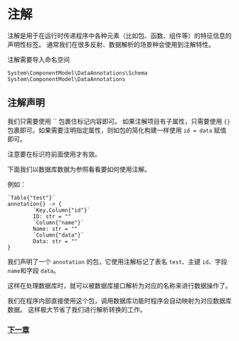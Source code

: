 # 注解
注解是用于在运行时传递程序中各种元素（比如包、函数、组件等）的特征信息的声明性标签。
通常我们在很多反射、数据解析的场景种会使用到注解特性。

注解需要导入命名空间
```
System\ComponentModel\DataAnnotations\Schema
System\ComponentModel\DataAnnotations
```
## 注解声明
我们只需要使用 `` 包裹住标记内容即可。
如果注解项目有子属性，只需要使用 `{}` 包裹即可。如果需要注明指定属性，则如包的简化构建一样使用 `id = data` 赋值即可。

注意要在标识符前面使用才有效。

下面我们以数据库数据为参照看看要如何使用注解。

例如：
```
`Table{"test"}`
annotation{} -> {
        `Key,Column{"id"}`
        ID: str = ""
        `Column{"name"}`
        Name: str = ""
        `Column{"data"}`
        Data: str = ""
}
```
我们声明了一个 `annotation` 的包，它使用注解标记了表名 `test`、主键 `id`、字段 `name`和字段 `data`。

这样在处理数据库时，就可以被数据库接口解析为对应的名称来进行数据操作了。

我们在程序内部直接使用这个包，调用数据库功能时程序会自动映射为对应数据库数据。
这样极大节省了我们进行解析转换的工作。

### [下一章](linq.md)